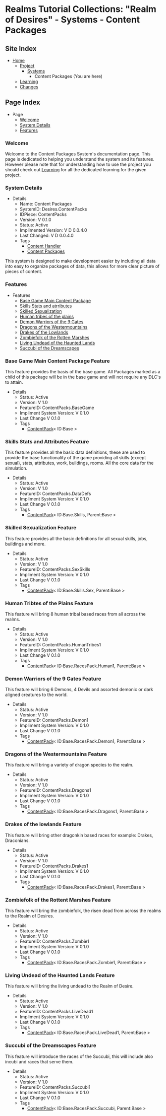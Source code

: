 [Page]:https://github.com/Ancient-Majik-Tech/Social.Wiki.Games.RealmOfDesires/blob/main/Project/Systems/ContentPackagesSys.md

[Page Home]:https://github.com/Ancient-Majik-Tech/Social.Wiki.Games.RealmOfDesires/blob/main/README.md
[Page Proj Home]:https://github.com/Ancient-Majik-Tech/Social.Wiki.Games.RealmOfDesires/blob/main/Project/Project.md
[Page Sys Home]:https://github.com/Ancient-Majik-Tech/Social.Wiki.Games.RealmOfDesires/blob/main/Project/Project.md#system-layout
[Page Learn Home]:https://github.com/Ancient-Majik-Tech/Social.Wiki.Games.RealmOfDesires/blob/main/Learning/LearningHome.md
[Page Changes Home]:https://github.com/Ancient-Majik-Tech/Social.Wiki.Games.RealmOfDesires/blob/main/Changes/ChangesHome.md

[Sec Welcome]:https://github.com/Ancient-Majik-Tech/Social.Wiki.Games.RealmOfDesires/blob/main/Project/Systems/ContentPackagesSys.md#welcome
[Sec Details]:https://github.com/Ancient-Majik-Tech/Social.Wiki.Games.RealmOfDesires/blob/main/Project/Systems/ContentPackagesSys.md#system-details
[Sec Features]:https://github.com/Ancient-Majik-Tech/Social.Wiki.Games.RealmOfDesires/blob/main/Project/Systems/ContentPackagesSys.md#features

[Feat BaseGame]:https://github.com/Ancient-Majik-Tech/Social.Wiki.Games.RealmOfDesires/blob/main/Project/Systems/ContentPackagesSys.md#base-game-main-content-package-feature
[Feat NonRaces]:https://github.com/Ancient-Majik-Tech/Social.Wiki.Games.RealmOfDesires/blob/main/Project/Systems/ContentPackagesSys.md#skills-stats-and-attributes-feature
[Feat SexSkills]:https://github.com/Ancient-Majik-Tech/Social.Wiki.Games.RealmOfDesires/blob/main/Project/Systems/ContentPackagesSys.md#skilled-sexualization-feature
[Feat Human1]:https://github.com/Ancient-Majik-Tech/Social.Wiki.Games.RealmOfDesires/blob/main/Project/Systems/ContentPackagesSys.md#humand-tribes-of-the-plains-feature
[Feat Demons1]:https://github.com/Ancient-Majik-Tech/Social.Wiki.Games.RealmOfDesires/blob/main/Project/Systems/ContentPackagesSys.md#demon-warriors-of-the-9-gates-feature
[Feat Dragons1]:https://github.com/Ancient-Majik-Tech/Social.Wiki.Games.RealmOfDesires/blob/main/Project/Systems/ContentPackagesSys.md#dragons-of-the-westermountains-feature
[Feat Drakes1]:https://github.com/Ancient-Majik-Tech/Social.Wiki.Games.RealmOfDesires/blob/main/Project/Systems/ContentPackagesSys.md#drakes-of-the-lowlands-feature
[Feat Zombies1]:https://github.com/Ancient-Majik-Tech/Social.Wiki.Games.RealmOfDesires/blob/main/Project/Systems/ContentPackagesSys.md#zombiefolk-of-the-rotten-marshes-feature
[Feat LivingUndead1]:https://github.com/Ancient-Majik-Tech/Social.Wiki.Games.RealmOfDesires/blob/main/Project/Systems/ContentPackagesSys.md#living-undead-of-the-haunted-lands-feature
[Feat Succubi1]:https://github.com/Ancient-Majik-Tech/Social.Wiki.Games.RealmOfDesires/blob/main/Project/Systems/ContentPackagesSys.md#succubi-of-the-dreamscapes-feature

[Tag Feat ContentPack]:https://github.com/Ancient-Majik-Tech/Learn.Tutorial.Collections/blob/main/Design%20Layout/Project/FeatureTags_DL.md
[Tag Sys ContentHandle]:https://github.com/Ancient-Majik-Tech/Learn.Tutorial.Collections/blob/main/Design%20Layout/Project/SystemTags_DL.md
[Tag Sys ContentPackages]:https://github.com/Ancient-Majik-Tech/Learn.Tutorial.Collections/blob/main/Design%20Layout/Project/SystemTags_DL.md

# Realms Tutorial Collections: "Realm of Desires" - Systems - Content Packages

## Site Index

- [Home][Page Home]
	- [Project][Page Proj Home]
		- [Systems][Page Sys Home]
			- Content Packages (You are here)
	- [Learning][Page Learn Home]
	- [Changes][Page Changes Home]

## Page Index

- Page
	- [Welcome][Sec Welcome]
	- [System Details][Sec Details]
	- [Features][Sec Features]

### Welcome

Welcome to the Content Packages System's documentation page. This page is dedicated to helping you understand the system and its features. However please note that for understanding how to use the project you should check out [Learning][Page Learn Home] for all the dedicated learning for the given project.

### System Details

- Details
	- Name: Content Packages 
	- SystemID: Desires.ContentPacks
	- IDPiece: ContentPacks
	- Version: V 0.1.0
	- Status: Active
	- Implimented Version: V D 0.0.4.0
	- Last Changed: V D 0.0.4.0
	- Tags
		- [Content Handler][Tag Sys ContentHandle]
		- [Content Packages][Tag Sys ContentPackages]

This system is designed to make development easier by including all data into easy to organize packages of data, this allows for more clear picture of pieces of content.

### Features

- Features
	- [Base Game Main Content Package][Feat BaseGame]
	- [Skills Stats and atrributes][Feat NonRaces]
	- [Skilled Sexualization][Feat SexSkills]
	- [Human tribes of the plains][Feat Human1]
	- [Demon Warriors of the 9 Gates][Feat Demons1]
	- [Dragons of the Westermountains][feat Dragons1]
	- [Drakes of the Lowlands][Feat Drakes1]
	- [Zombiefolk of the Rotten Marshes][Feat Zombies1]
	- [Living Undead of the Haunted Lands][Feat LivingUndead1]
	- [Succubi of the Dreamscapes][Feat Succubi1]


### Base Game Main Content Package Feature

This feature provides the basis of the base game. All Packages marked as a child of this package will be in the base game and will not require any DLC's to attain.

- Details
	- Status: Active
	- Version: V 1.0
	- FeatureID: ContentPacks.BaseGame
	- Impliment System Version: V 0.1.0
	- Last Change V 0.1.0
	- Tags
		- [ContentPack][Tag Feat ContentPack]< ID:Base >

### Skills Stats and Attributes Feature

This feature provides all the basic data definitions, these are used to provide the base functionality of the game providing all skills (except sexual), stats, attributes, work, buildings, rooms. All the core data for the simulation.

- Details
	- Status: Active
	- Version: V 1.0
	- FeatureID: ContentPacks.DataDefs
	- Impliment System Version: V 0.1.0
	- Last Change V 0.1.0
	- Tags
		- [ContentPack][Tag Feat ContentPack]< ID:Base.Skills, Parent:Base >

### Skilled Sexualization Feature

This feature provides all the basic definitions for all sexual skills, jobs, buildings and more.

- Details
	- Status: Active
	- Version: V 1.0
	- FeatureID: ContentPacks.SexSkills
	- Impliment System Version: V 0.1.0
	- Last Change V 0.1.0
	- Tags
		- [ContentPack][Tag Feat ContentPack]< ID:Base.Skills.Sex, Parent:Base >

### Human Tribtes of the Plains Feature

This feature will bring 8 human tribal based races from all across the realms.

- Details
	- Status: Active
	- Version: V 1.0
	- FeatureID: ContentPacks.HumanTribes1
	- Impliment System Version: V 0.1.0
	- Last Change V 0.1.0
	- Tags
		- [ContentPack][Tag Feat ContentPack]< ID:Base.RacesPack.Human1, Parent:Base >

### Demon Warriors of the 9 Gates Feature

This feature will bring 6 Demons, 4 Devils and assorted demonic or dark aligned creatures to the world.

- Details
	- Status: Active
	- Version: V 1.0
	- FeatureID: ContentPacks.Demon1
	- Impliment System Version: V 0.1.0
	- Last Change V 0.1.0
	- Tags
		- [ContentPack][Tag Feat ContentPack]< ID:Base.RacesPack.Demon1, Parent:Base >

### Dragons of the Westermountains Feature

This feature will bring a variety of dragon species to the realm.

- Details
	- Status: Active
	- Version: V 1.0
	- FeatureID: ContentPacks.Dragons1
	- Impliment System Version: V 0.1.0
	- Last Change V 0.1.0
	- Tags
		- [ContentPack][Tag Feat ContentPack]< ID:Base.RacesPack.Dragons1, Parent:Base >

### Drakes of the lowlands Feature

This feature will bring other dragonkin based races for example: Drakes, Draconians. 

- Details
	- Status: Active
	- Version: V 1.0
	- FeatureID: ContentPacks.Drakes1
	- Impliment System Version: V 0.1.0
	- Last Change V 0.1.0
	- Tags
		- [ContentPack][Tag Feat ContentPack]< ID:Base.RacesPack.Drakes1, Parent:Base >

### Zombiefolk of the Rottent Marshes Feature

This feature will bring the zombiefolk, the risen dead from across the realms to the Realm of Desires.

- Details
	- Status: Active
	- Version: V 1.0
	- FeatureID: ContentPacks.Zombie1
	- Impliment System Version: V 0.1.0
	- Last Change V 0.1.0
	- Tags
		- [ContentPack][Tag Feat ContentPack]< ID:Base.RacesPack.Zombie1, Parent:Base >

### Living Undead of the Haunted Lands Feature

This feature will bring the living undead to the Realm of Desire.

- Details
	- Status: Active
	- Version: V 1.0
	- FeatureID: ContentPacks.LiveDead1
	- Impliment System Version: V 0.1.0
	- Last Change V 0.1.0
	- Tags
		- [ContentPack][Tag Feat ContentPack]< ID:Base.RacesPack.LiveDead1, Parent:Base >

### Succubi of the Dreamscapes Feature

This feature will introduce the races of the Succubi, this will include also incubi and races that serve them.

- Details
	- Status: Active
	- Version: V 1.0
	- FeatureID: ContentPacks.Succubi1
	- Impliment System Version: V 0.1.0
	- Last Change V 0.1.0
	- Tags
		- [ContentPack][Tag Feat ContentPack]< ID:Base.RacesPack.Succubi, Parent:Base >